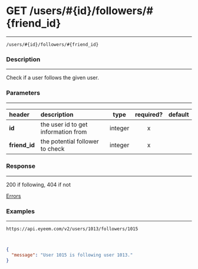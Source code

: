 # GET /users/#{id}/followers/#{friend_id}   
***
`/users/#{id}/followers/#{friend_id}`

### Description
***
Check if a user follows the given user.

### Parameters
***

|header| description| type |required? |default|
|:---------|:--------------|:----------:|:------------:|:------------:|
|**id**|the user id to get information from|integer|x||
|**friend_id**|the potential follower to check|integer|x||


### Response
***

200 if following, 404 if not


[Errors](../../resources/errors.md#files)

### Examples
***

`https://api.eyeem.com/v2/users/1013/followers/1015`


```json


{
  "message": "User 1015 is following user 1013."
}

```

